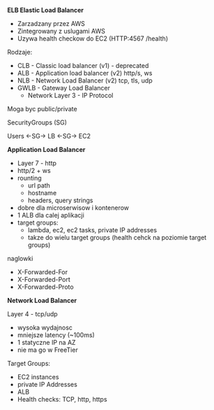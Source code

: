 **ELB Elastic Load Balancer**

* Zarzadzany przez AWS
* Zintegrowany z uslugami AWS
* Uzywa health checkow do EC2 (HTTP:4567 /health)

Rodzaje:
* CLB - Classic load balancer (v1) - deprecated
* ALB - Application load balancer (v2) http/s, ws
* NLB - Network Load Balancer (v2) tcp, tls, udp
* GWLB - Gateway Load Balancer
  *  Network Layer 3 - IP Protocol

Moga byc public/private 

SecurityGroups (SG)

Users <-SG-> LB <-SG-> EC2

**Application Load Balancer**

* Layer 7 - http
* http/2 + ws
* rounting
  *  url path
  *  hostname
  *  headers, query strings
* dobre dla microserwisow i kontenerow
* 1 ALB dla calej aplikacji
* target groups: 
  *  lambda, ec2, ec2 tasks, private IP addresses
  * takze do wielu target groups (health cehck na poziomie target groups)
  
naglowki
* X-Forwarded-For
* X-Forwarded-Port
* X-Forwarded-Proto

**Network Load Balancer**

Layer 4 - tcp/udp

* wysoka wydajnosc
* mniejsze latency (~100ms)
* 1 statyczne IP na AZ
* nie ma go w FreeTier

Target Groups:
* EC2 instances
* private IP Addresses
* ALB
* Health checks: TCP, http, https

